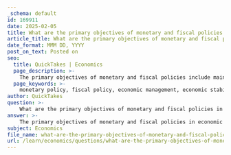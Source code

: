 ```yaml
---
_schema: default
id: 169911
date: 2025-02-05
title: What are the primary objectives of monetary and fiscal policies in economic management?
article_title: What are the primary objectives of monetary and fiscal policies in economic management?
date_format: MMM DD, YYYY
post_on_text: Posted on
seo:
  title: QuickTakes | Economics
  page_description: >-
    The primary objectives of monetary and fiscal policies include maintaining economic stability, promoting growth, ensuring price stability, full employment, financial market stability, and effective resource allocation.
  page_keywords: >-
    monetary policy, fiscal policy, economic management, economic stability, price stability, economic growth, employment, financial market stability, currency stability, taxation, government spending, income redistribution, macroeconomic stability, resource allocation
author: QuickTakes
question: >-
    What are the primary objectives of monetary and fiscal policies in economic management?
answer: >-
    The primary objectives of monetary and fiscal policies in economic management are crucial for maintaining economic stability and promoting growth. Here’s a detailed overview of each:\n\n### Monetary Policy Objectives\n\nMonetary policy is primarily managed by a country's central bank and focuses on controlling the money supply and interest rates. The key objectives include:\n\n1. **Price Stability**: The foremost goal is to maintain stable prices, which helps to control inflation. Price stability fosters consumer confidence and encourages investment.\n\n2. **Economic Growth**: Monetary policy aims to promote sustainable economic growth by influencing aggregate demand through interest rate adjustments and credit availability.\n\n3. **High Employment Levels**: By managing interest rates and the money supply, monetary policy seeks to create conditions that lead to high employment levels.\n\n4. **Financial Market Stability**: Ensuring the stability of financial markets is another critical objective, as volatility can lead to economic uncertainty and reduced investment.\n\n5. **Currency Stability**: Maintaining stable exchange rates is also a goal, as it affects international trade and investment.\n\n### Fiscal Policy Objectives\n\nFiscal policy involves government spending and taxation decisions aimed at influencing economic conditions. The primary objectives include:\n\n1. **Economic Growth**: Similar to monetary policy, fiscal policy aims to stimulate economic growth through government spending on infrastructure, education, and other public services.\n\n2. **Full Employment**: Fiscal policy seeks to achieve full employment by creating jobs through public sector employment and incentivizing private sector hiring.\n\n3. **Price Stability**: Maintaining price stability is also a goal of fiscal policy, as excessive government spending can lead to inflation.\n\n4. **Income Redistribution**: Fiscal policy often aims to redistribute income to reduce inequality through progressive taxation and social welfare programs.\n\n5. **Macroeconomic Stability**: By adjusting spending and taxation, fiscal policy aims to stabilize the economy during fluctuations, such as recessions or booms.\n\n6. **Resource Allocation**: Fiscal policy can influence the allocation of resources across different sectors of the economy, promoting investment in areas deemed socially desirable.\n\n### Conclusion\n\nBoth monetary and fiscal policies are essential tools for managing a country's economic health. While they share some common objectives, such as promoting economic growth and maintaining price stability, they operate through different mechanisms and are implemented by different authorities. Monetary policy is typically more focused on controlling inflation and stabilizing the currency, while fiscal policy is concerned with government spending and taxation to influence overall economic activity. Together, they play a vital role in achieving macroeconomic stability and fostering sustainable economic development.
subject: Economics
file_name: what-are-the-primary-objectives-of-monetary-and-fiscal-policies-in-economic-management.md
url: /learn/economics/questions/what-are-the-primary-objectives-of-monetary-and-fiscal-policies-in-economic-management
---
```


&nbsp;